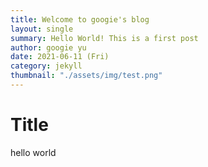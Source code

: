 ```yaml
---
title: Welcome to googie's blog
layout: single
summary: Hello World! This is a first post
author: googie yu
date: 2021-06-11 (Fri)
category: jekyll
thumbnail: "./assets/img/test.png"
---
```


# Title



hello world

